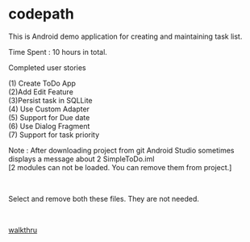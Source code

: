 # codepath

This is Android demo application for creating and maintaining task list.

Time Spent : 10 hours in total.

Completed user stories

(1) Create ToDo App
<br/>
(2)Add Edit Feature
<br/>
(3)Persist task in SQLLite
<br/>
(4) Use Custom Adapter
<br/>
(5) Support for Due date
<br/>
(6) Use Dialog Fragment
<br/>
(7) Support for task priority
<br/>

Note : After downloading project from git Android Studio sometimes displays a message about 2 SimpleToDo.iml 
<br/>
[2 modules can not be loaded. You can remove them from project.] 

<br/>

Select and remove both these files. They are not needed. 

<br>

[walkthru](simpletodo.gif)
